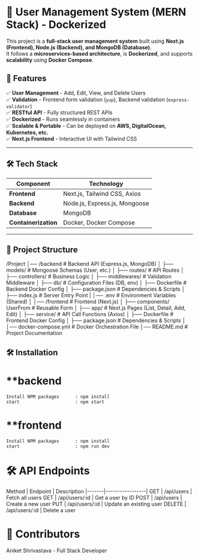 # 🚀 User Management System (MERN Stack) - Dockerized  

This project is a **full-stack user management system** built using **Next.js (Frontend), Node.js (Backend), and MongoDB (Database)**.  
It follows a **microservices-based architecture**, is **Dockerized**, and supports **scalability** using **Docker Compose**.

## 🎯 Features
✅ **User Management** - Add, Edit, View, and Delete Users  
✅ **Validation** - Frontend form validation (`yup`), Backend validation (`express-validator`)  
✅ **RESTful API** - Fully structured REST APIs  
✅ **Dockerized** - Runs seamlessly in containers  
✅ **Scalable & Portable** - Can be deployed on **AWS, DigitalOcean, Kubernetes, etc.**  
✅ **Next.js Frontend** - Interactive UI with Tailwind CSS  

---

## 🛠️ **Tech Stack**
| Component  | Technology |
|------------|-----------|
| **Frontend** | Next.js, Tailwind CSS, Axios |
| **Backend**  | Node.js, Express.js, Mongoose |
| **Database** | MongoDB |
| **Containerization** | Docker, Docker Compose |

---

## 🚀 **Project Structure**
/Project
│── /backend                    # Backend API (Express.js, MongoDB)
│   ├── models/                 # Mongoose Schemas (User, etc.)
│   ├── routes/                 # API Routes
│   ├── controllers/            # Business Logic
│   ├── middlewares/            #  Validation Middleware
│   ├── db/                     # Configuration Files (DB, env)
│   ├── Dockerfile              # Backend Docker Config
│   ├── package.json            # Dependencies & Scripts
│   ├── index.js                # Server Entry Point
|   │── .env                    # Environment Variables (Shared)
│
│── /frontend                          # Frontend (Next.js)
│   ├── components/ UserFrom           # Reusable Form
│   ├── app/                           # Next.js Pages (List, Detail, Add, Edit)
│   ├── service/                       # API Call Functions (Axios)
│   ├── Dockerfile                     # Frontend Docker Config
│   ├── package.json                   # Dependencies & Scripts
│
│── docker-compose.yml          # Docker Orchestration File
│── README.md                   # Project Documentation


## 🛠️ Installation
 
#  **backend 
    Install NPM packages      : npm install 
    start                     : npm start

# **frontend 
    Install NPM packages      : npm install 
    start                     : npm run dev 


#  🛠️ **API Endpoints**
 Method	| Endpoint	      |  Description
|-------|-----------------|
GET	    | /api/users	  | Fetch all users
GET	    | /api/users/:id  | Get a user by ID
POST	| /api/users	  | Create a new user
PUT	    | /api/users/:id  | Update an existing user
DELETE	| /api/users/:id  |	Delete a user


# 🚀 Contributors
Aniket Shrivastava - Full Stack Developer
